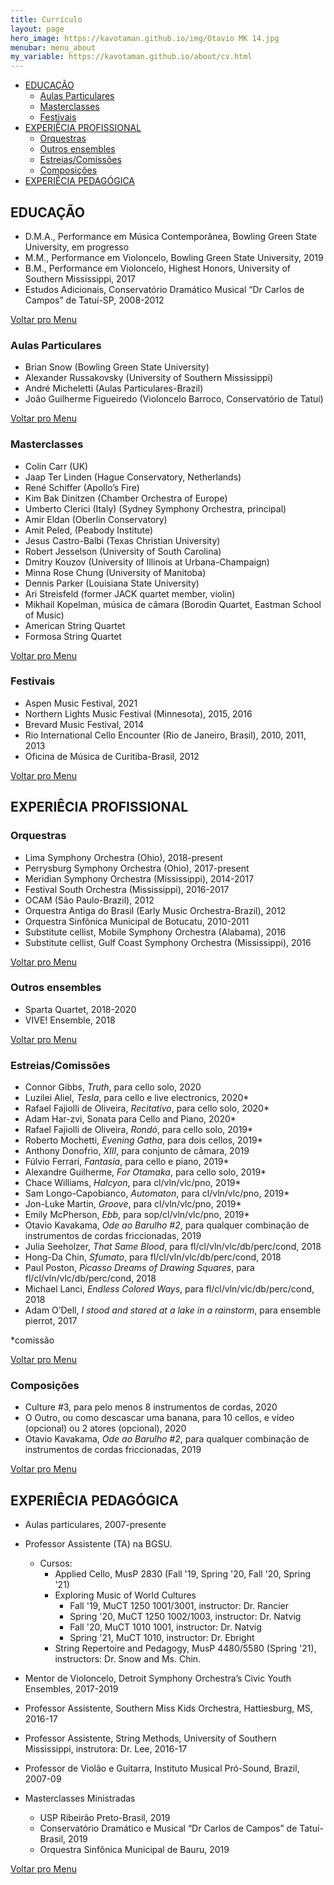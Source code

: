 ```yaml
---
title: Currículo
layout: page
hero_image: https://kavotaman.github.io/img/Otavio MK 14.jpg
menubar: menu_about
my_variable: https://kavotaman.github.io/about/cv.html
---
```


<!-- vim-markdown-toc Redcarpet -->

* [EDUCAÇÃO](#educação)
    * [Aulas Particulares](#aulas-particulares)
    * [Masterclasses](#masterclasses)
    * [Festivais](#festivais)
* [EXPERIÊCIA PROFISSIONAL](#experiêcia-profissional)
    * [Orquestras](#orquestras)
    * [Outros ensembles](#outros-ensembles)
    * [Estreias/Comissões](#estreias-comissões)
    * [Composições](#composições)
* [EXPERIÊCIA PEDAGÓGICA](#experiêcia-pedagógica)

<!-- vim-markdown-toc -->
## EDUCAÇÃO
- D.M.A., Performance em Música Contemporânea, Bowling Green State University, em progresso
- M.M., Performance em Violoncelo, Bowling Green State University, 2019
- B.M., Performance em Violoncelo, Highest Honors, University of Southern Mississippi, 2017
- Estudos Adicionais, Conservatório Dramático Musical “Dr Carlos de Campos” de Tatuí-SP, 2008-2012

[Voltar pro Menu](#top)

### Aulas Particulares
- Brian Snow (Bowling Green State University)
- Alexander Russakovsky (University of Southern Mississippi)
- André Micheletti (Aulas Particulares-Brazil)
- João Guilherme Figueiredo (Violoncelo Barroco, Conservatório de Tatuí)

[Voltar pro Menu](#top)

### Masterclasses
- Colin Carr (UK)
- Jaap Ter Linden (Hague Conservatory, Netherlands)
- René Schiffer (Apollo’s Fire)
- Kim Bak Dinitzen (Chamber Orchestra of Europe)
- Umberto Clerici (Italy) (Sydney Symphony Orchestra, principal)
- Amir Eldan (Oberlin Conservatory)
- Amit Peled, (Peabody Institute)
- Jesus Castro-Balbi (Texas Christian University)
- Robert Jesselson (University of South Carolina)
- Dmitry Kouzov (University of Illinois at Urbana-Champaign)
- Minna Rose Chung (University of Manitoba)
- Dennis Parker (Louisiana State University)
- Ari Streisfeld (former JACK quartet member, violin)
- Mikhail Kopelman, música de câmara (Borodin Quartet, Eastman School of Music)
- American String Quartet
- Formosa String Quartet

[Voltar pro Menu](#top)

### Festivais
- Aspen Music Festival, 2021
- Northern Lights Music Festival (Minnesota), 2015, 2016
- Brevard Music Festival, 2014
- Rio International Cello Encounter (Rio de Janeiro, Brasil), 2010, 2011, 2013
- Oficina de Música de Curitiba-Brasil, 2012

[Voltar pro Menu](#top)

## EXPERIÊCIA PROFISSIONAL
### Orquestras
- Lima Symphony Orchestra (Ohio), 2018-present
- Perrysburg Symphony Orchestra (Ohio), 2017-present
- Meridian Symphony Orchestra (Mississippi), 2014-2017
- Festival South Orchestra (Mississippi), 2016-2017
- OCAM (São Paulo-Brazil), 2012
- Orquestra Antiga do Brasil (Early Music Orchestra-Brazil), 2012
- Orquestra Sinfônica Municipal de Botucatu, 2010-2011
- Substitute cellist, Mobile Symphony Orchestra (Alabama), 2016
- Substitute cellist, Gulf Coast Symphony Orchestra (Mississippi), 2016

[Voltar pro Menu](#top)

### Outros ensembles
- Sparta Quartet, 2018-2020 
- VIVE! Ensemble, 2018

[Voltar pro Menu](#top)

### Estreias/Comissões

- Connor Gibbs, _Truth_, para cello solo, 2020
- Luzilei Aliel, _Tesla_, para cello e live electronics, 2020*
- Rafael Fajiolli de Oliveira, _Recitativo_, para cello solo, 2020*
- Adam Har-zvi, Sonata para Cello and Piano, 2020*
- Rafael Fajiolli de Oliveira, _Rondó_, para cello solo, 2019*
- Roberto Mochetti, _Evening Gatha_, para dois cellos, 2019*
- Anthony Donofrio, _XIII_, para conjunto de câmara, 2019
- Fúlvio Ferrari, _Fantasia_, para cello e piano, 2019*
- Alexandre Guilherme, _For Otamaka_, para cello solo, 2019*
- Chace Williams, _Halcyon_, para cl/vln/vlc/pno, 2019*
- Sam Longo-Capobianco, _Automaton_, para cl/vln/vlc/pno, 2019*
- Jon-Luke Martin, _Groove_, para cl/vln/vlc/pno, 2019*
- Emily McPherson, _Ebb_, para sop/cl/vln/vlc/pno, 2019*
- Otavio Kavakama, _Ode ao Barulho #2_, para qualquer combinação de instrumentos de cordas friccionadas, 2019
- Julia Seeholzer, _That Same Blood_, para fl/cl/vln/vlc/db/perc/cond, 2018
- Hong-Da Chin, _Sfumato_, para fl/cl/vln/vlc/db/perc/cond, 2018
- Paul Poston, _Picasso Dreams of Drawing Squares_, para fl/cl/vln/vlc/db/perc/cond, 2018
- Michael Lanci, _Endless Colored Ways_, para fl/cl/vln/vlc/db/perc/cond, 2018
- Adam O’Dell, _I stood and stared at a lake in a rainstorm_, para ensemble pierrot, 2017

*comissão

[Voltar pro Menu](#top)

### Composições
- Culture #3, para pelo menos 8 instrumentos de cordas, 2020
- O Outro, ou como descascar uma banana, para 10 cellos, e vídeo (opcional) ou 2 atores (opcional), 2020
- Otavio Kavakama, _Ode ao Barulho #2_, para qualquer combinação de instrumentos de cordas friccionadas, 2019

[Voltar pro Menu](#top)

## EXPERIÊCIA PEDAGÓGICA

- Aulas particulares, 2007-presente

- Professor Assistente (TA) na BGSU.
  - Cursos: 
    - Applied Cello, MusP 2830 (Fall '19, Spring '20, Fall '20, Spring '21)
    - Exploring Music of World Cultures
      - Fall '19, MuCT 1250 1001/3001, instructor: Dr. Rancier
      - Spring '20, MuCT 1250 1002/1003, instructor: Dr. Natvig
      - Fall '20, MuCT 1010 1001, instructor: Dr. Natvig
      - Spring '21, MuCT 1010, instructor: Dr. Ebright
    - String Repertoire and Pedagogy, MusP 4480/5580 (Spring '21), instructors: Dr. Snow and Ms. Chin.

- Mentor de Violoncelo, Detroit Symphony Orchestra’s Civic Youth Ensembles, 2017-2019

- Professor Assistente, Southern Miss Kids Orchestra, Hattiesburg, MS, 2016-17
- Professor Assistente, String Methods, University of Southern Mississippi, instrutora: Dr. Lee, 2016-17
- Professor de Violão e Guitarra, Instituto Musical Pró-Sound, Brazil, 2007-09

- Masterclasses Ministradas
  - USP Ribeirão Preto-Brasil, 2019
  - Conservatório Dramático e Musical “Dr Carlos de Campos” de Tatuí-Brasil, 2019
  - Orquestra Sinfônica Municipal de Bauru, 2019

[Voltar pro Menu](#top)
